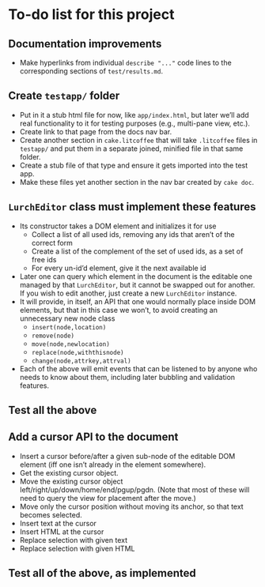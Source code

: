 
# To-do list for this project

## Documentation improvements

 * Make hyperlinks from individual `describe "..."` code lines to
   the corresponding sections of `test/results.md`.

## Create `testapp/` folder

 * Put in it a stub html file for now, like `app/index.html`, but
   later we’ll add real functionality to it for testing purposes
   (e.g., multi-pane view, etc.).
 * Create link to that page from the docs nav bar.
 * Create another section in `cake.litcoffee` that will take
   `.litcoffee` files in `testapp/` and put them in a separate
   joined, minified file in that same folder.
 * Create a stub file of that type and ensure it gets imported
   into the test app.
 * Make these files yet another section in the nav bar created
   by `cake doc`.

## `LurchEditor` class must implement these features

 * Its constructor takes a DOM element and initializes it for
   use
    * Collect a list of all used ids, removing any ids that
      aren’t of the correct form
    * Create a list of the complement of the set of used ids,
      as a set of free ids
    * For every un-id’d element, give it the next available id
 * Later one can query which element in the document is the
   editable one managed by that `LurchEditor`, but it cannot be
   swapped out for another.  If you wish to edit another, just
   create a new `LurchEditor` instance.
 * It will provide, in itself, an API that one would normally
   place inside DOM elements, but that in this case we won’t,
   to avoid creating an unnecessary new node class
    * `insert(node,location)`
    * `remove(node)`
    * `move(node,newlocation)`
    * `replace(node,withthisnode)`
    * `change(node,attrkey,attrval)`
 * Each of the above will emit events that can be listened to
   by anyone who needs to know about them, including later
   bubbling and validation features.

## Test all the above

## Add a cursor API to the document

 * Insert a cursor before/after a given sub-node of the
   editable DOM element (iff one isn’t already in the element
   somewhere).
 * Get the existing cursor object.
 * Move the existing cursor object
   left/right/up/down/home/end/pgup/pgdn.
   (Note that most of these will need to query the view for
   placement after the move.)
 * Move only the cursor position without moving its anchor, so
   that text becomes selected.
 * Insert text at the cursor
 * Insert HTML at the cursor
 * Replace selection with given text
 * Replace selection with given HTML

## Test all of the above, as implemented

